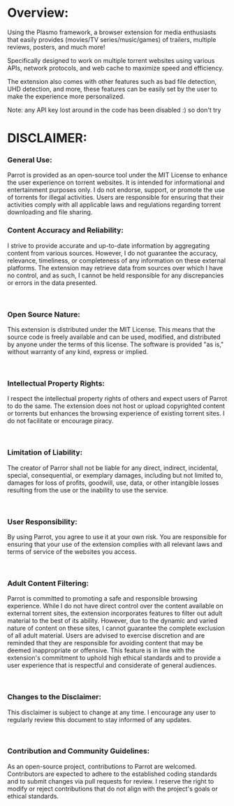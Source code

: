# Overview:

Using the Plasmo framework, a browser extension for media enthusiasts that easily provides (movies/TV series/music/games) of trailers, multiple reviews, posters, and much more!

Specifically designed to work on multiple torrent websites using various APIs, network protocols, and web cache to maximize speed and efficiency. 

The extension also comes with other features such as bad file detection, UHD detection, and more, these features can be easily set by the user to make the experience more personalized.

Note: any API key lost around in the code has been disabled :) so don't try

# DISCLAIMER:

### General Use:

Parrot is provided as an open-source tool under the MIT License to enhance the user experience on torrent websites. It is intended for informational and entertainment purposes only. I do not endorse, support, or promote the use of torrents for illegal activities. Users are responsible for ensuring that their activities comply with all applicable laws and regulations regarding torrent downloading and file sharing.


### Content Accuracy and Reliability:

I strive to provide accurate and up-to-date information by aggregating content from various sources. However, I do not guarantee the accuracy, relevance, timeliness, or completeness of any information on these external platforms. The extension may retrieve data from sources over which I have no control, and as such, I cannot be held responsible for any discrepancies or errors in the data presented.

​
### Open Source Nature:

This extension is distributed under the MIT License. This means that the source code is freely available and can be used, modified, and distributed by anyone under the terms of this license. The software is provided "as is," without warranty of any kind, express or implied.

​
### Intellectual Property Rights:

I respect the intellectual property rights of others and expect users of Parrot to do the same. The extension does not host or upload copyrighted content or torrents but enhances the browsing experience of existing torrent sites. I do not facilitate or encourage piracy.

​
### Limitation of Liability:

The creator of Parror shall not be liable for any direct, indirect, incidental, special, consequential, or exemplary damages, including but not limited to, damages for loss of profits, goodwill, use, data, or other intangible losses resulting from the use or the inability to use the service.

​
### User Responsibility: 

By using Parrot, you agree to use it at your own risk. You are responsible for ensuring that your use of the extension complies with all relevant laws and terms of service of the websites you access.

​
### Adult Content Filtering:

Parrot is committed to promoting a safe and responsible browsing experience. While I do not have direct control over the content available on external torrent sites, the extension incorporates features to filter out adult material to the best of its ability. However, due to the dynamic and varied nature of content on these sites, I cannot guarantee the complete exclusion of all adult material. Users are advised to exercise discretion and are reminded that they are responsible for avoiding content that may be deemed inappropriate or offensive. This feature is in line with the extension's commitment to uphold high ethical standards and to provide a user experience that is respectful and considerate of general audiences.

​
### Changes to the Disclaimer:

This disclaimer is subject to change at any time. I encourage any user to regularly review this document to stay informed of any updates.

​
### Contribution and Community Guidelines:

As an open-source project, contributions to Parrot are welcomed. Contributors are expected to adhere to the established coding standards and to submit changes via pull requests for review. I reserve the right to modify or reject contributions that do not align with the project's goals or ethical standards.
